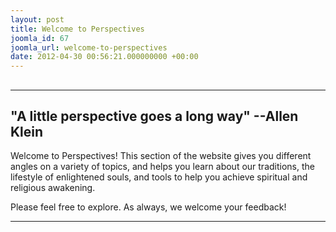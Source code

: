```yaml
---
layout: post
title: Welcome to Perspectives
joomla_id: 67
joomla_url: welcome-to-perspectives
date: 2012-04-30 00:56:21.000000000 +00:00
---
```

## 
* * *

## "A little perspective goes a long way" --Allen Klein

Welcome to Perspectives! This section of the website gives you different angles on a variety of topics, and helps you learn about our traditions, the lifestyle of enlightened souls, and tools to help you achieve spiritual and religious awakening.

Please feel free to explore. As always, we welcome your feedback!

* * *



